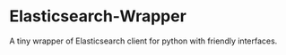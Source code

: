 # Elasticsearch-Wrapper
A tiny wrapper of Elasticsearch client for python with friendly interfaces.
